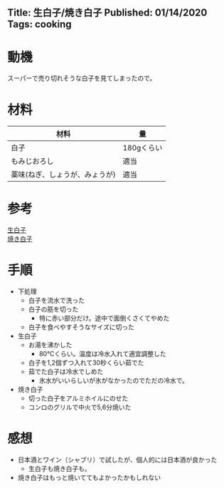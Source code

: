Title: 生白子/焼き白子
Published: 01/14/2020
Tags: cooking
---
# 動機
スーパーで売り切れそうな白子を見てしまったので。

# 材料
|材料|量|
|---|---|
|白子|180gくらい|
|もみじおろし|適当|
|薬味(ねぎ、しょうが、みょうが)|適当|

# 参考
[生白子](https://www.yamauchi-f.com/recipe/?p=1499)<br>
[焼き白子](https://www.yamauchi-f.com/recipe/?p=2025)

# 手順
* 下処理
  * 白子を流水で洗った
  * 白子の筋を切った
    * 特に赤い部分だけ。途中で面倒くさくてやめた
  * 白子を食べやすそうなサイズに切った
* 生白子
  * お湯を沸かした
    * 80℃くらい。温度は冷水入れて適宜調整した
  * 白子を1,2個ずつ入れて30秒くらい茹でた
  * 茹でた白子は冷水でしめた
    * 氷水がいいらしいが氷がなかったのでただの冷水で。
* 焼き白子
  * 切った白子をアルミホイルにのせた
  * コンロのグリルで中火で5,6分焼いた

# 感想
* 日本酒とワイン（シャブリ）で試したが、個人的には日本酒が良かった
  * 生白子も焼き白子も。
* 焼き白子はもっと焼いててもよかったかもしれない
